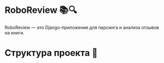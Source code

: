# RoboReview 📚🔍
RoboReview — это Django-приложение для парсинга и анализа отзывов на книги.
# Структура проекта 📁
